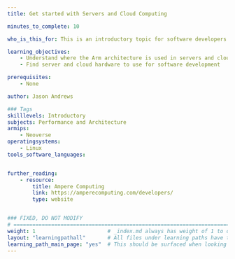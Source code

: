 ```yaml
---
title: Get started with Servers and Cloud Computing

minutes_to_complete: 10

who_is_this_for: This is an introductory topic for software developers working on server and cloud applications who are new to the Arm architecture.

learning_objectives:
    - Understand where the Arm architecture is used in servers and cloud computing
    - Find server and cloud hardware to use for software development

prerequisites:
    - None

author: Jason Andrews

### Tags
skilllevels: Introductory
subjects: Performance and Architecture
armips:
    - Neoverse
operatingsystems:
    - Linux
tools_software_languages:


further_reading:
    - resource:
        title: Ampere Computing
        link: https://amperecomputing.com/developers/
        type: website


### FIXED, DO NOT MODIFY
# ================================================================================
weight: 1                       # _index.md always has weight of 1 to order correctly
layout: "learningpathall"       # All files under learning paths have this same wrapper
learning_path_main_page: "yes"  # This should be surfaced when looking for related content. Only set for _index.md of learning path content.
---
```

